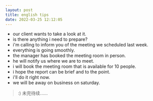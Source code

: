 ```yaml
---
layout: post
title: english tips
date: 2022-03-25 12:12:05
---
```


- our client wants to take a look at it.
- is there anything i need to prepare?
- i'm calling to inform you of the meeting we scheduled last week.
- everything is going smoothly.
- the manager has booked the meeting room in person.
- he will notify us where we are to meet.
- i will book the meeting room that is available for 10 people.
- i hope the report can be brief and to the point.
- i'll do it right now.
- we will be away on business on saturday.

> :) 未完待续......
